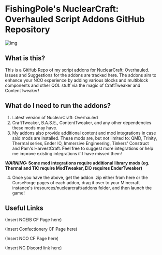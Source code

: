 # FishingPole's NuclearCraft: Overhauled Script Addons GitHub Repository
![img](https://cdn.discordapp.com/attachments/745257089357709402/764786934618128394/nceib.png)

## What is this?
This is a GitHub Repo of my script addons for NuclearCraft: Overhauled. Issues and Suggestions for the addons are tracked here.
The addons aim to enhance your NCO experience by adding various blocks and multiblock components and other QOL stuff via the magic of CraftTweaker and ContentTweaker!

## What do I need to run the addons?
1) Latest version of NuclearCraft: Overhauled
2) CraftTweaker, B.A.S.E., ContentTweaker, and any other dependencies these mods may have.
3) My addons also provide additional content and mod integrations in case said mods are installed.
These mods are, but not limited to: QMD, Trinity, Thermal series, Ender IO, Immersive Engineering, Tinkers' Construct and Pam's HarvestCraft.
Feel free to suggest more integrations or help me improve existing integrations if I have missed them!

__*WARNING:* Some mod integrations require additional library mods (eg. Thermal and TiC require ModTweaker, EIO requires EnderTweaker)__

4) Once you have the above, get the addon .zip either from here or the CurseForge pages of each addon, drag it over to your Minecraft instance's /resources/nuclearcraft/addons folder, and then launch the game!

## Useful Links
(Insert NCEIB CF Page here)

(Insert Confectionery CF Page here)

(Insert NCO CF Page here)

(Insert NC Discord link here)
